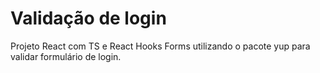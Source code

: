 # Validação de login

Projeto React com TS e React Hooks Forms utilizando o pacote yup para validar formulário de login.
